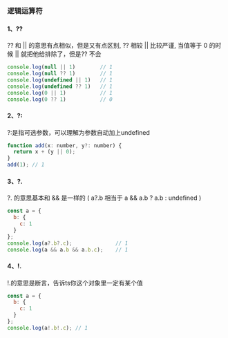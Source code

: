 ### 逻辑运算符

#### 1、??

?? 和 || 的意思有点相似，但是又有点区别, ?? 相较 || 比较严谨, 当值等于 0 的时候 || 就把他给排除了，但是?? 不会

```js
console.log(null || 1)        // 1
console.log(null ?? 1)        // 1
console.log(undefined || 1)   // 1
console.log(undefined ?? 1)   // 1
console.log(0 || 1)           // 1
console.log(0 ?? 1)           // 0
```

#### 2、?:

?:是指可选参数，可以理解为参数自动加上undefined

```js
function add(x: number, y?: number) {
  return x + (y || 0);
}
add(1); // 1
```

#### 3、?.

?. 的意思基本和 && 是一样的 ( a?.b 相当于 a && a.b ? a.b : undefined )

```js
const a = {
  b: { 
    c: 1
  }
};
console.log(a?.b?.c);              // 1
console.log(a && a.b && a.b.c);    // 1
```

#### 4、!.

!.的意思是断言，告诉ts你这个对象里一定有某个值

```js
const a = {
  b: { 
    c: 1
  }
};
console.log(a!.b!.c); // 1
```
